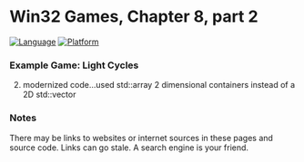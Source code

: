 # Win32 Games, Chapter 8, part 2
[![Language](https://img.shields.io/badge/Language%20-C++-blue.svg)](https://github.com/GeorgePimpleton/Win32-games/)
[![Platform](https://img.shields.io/badge/Platform%20-Win32-blue.svg)](https://github.com/GeorgePimpleton/Win32-games/)
### Example Game: Light Cycles

2. modernized code...used std::array 2 dimensional containers instead of a 2D std::vector

### Notes
There may be links to websites or internet sources in these pages and source code. Links can go stale. A search engine is your friend.
